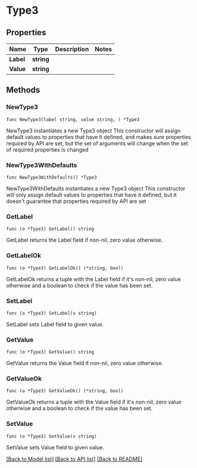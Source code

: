 # Type3

## Properties

Name | Type | Description | Notes
------------ | ------------- | ------------- | -------------
**Label** | **string** |  | 
**Value** | **string** |  | 

## Methods

### NewType3

`func NewType3(label string, value string, ) *Type3`

NewType3 instantiates a new Type3 object
This constructor will assign default values to properties that have it defined,
and makes sure properties required by API are set, but the set of arguments
will change when the set of required properties is changed

### NewType3WithDefaults

`func NewType3WithDefaults() *Type3`

NewType3WithDefaults instantiates a new Type3 object
This constructor will only assign default values to properties that have it defined,
but it doesn't guarantee that properties required by API are set

### GetLabel

`func (o *Type3) GetLabel() string`

GetLabel returns the Label field if non-nil, zero value otherwise.

### GetLabelOk

`func (o *Type3) GetLabelOk() (*string, bool)`

GetLabelOk returns a tuple with the Label field if it's non-nil, zero value otherwise
and a boolean to check if the value has been set.

### SetLabel

`func (o *Type3) SetLabel(v string)`

SetLabel sets Label field to given value.


### GetValue

`func (o *Type3) GetValue() string`

GetValue returns the Value field if non-nil, zero value otherwise.

### GetValueOk

`func (o *Type3) GetValueOk() (*string, bool)`

GetValueOk returns a tuple with the Value field if it's non-nil, zero value otherwise
and a boolean to check if the value has been set.

### SetValue

`func (o *Type3) SetValue(v string)`

SetValue sets Value field to given value.



[[Back to Model list]](../README.md#documentation-for-models) [[Back to API list]](../README.md#documentation-for-api-endpoints) [[Back to README]](../README.md)


